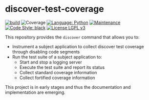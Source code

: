 # discover-test-coverage

[![build](https://github.com/DiscoverTestCoverage/discover-test-coverage/actions/workflows/build.yml/badge.svg)](https://github.com/DiscoverTestCoverage/discover-test-coverage/actions/workflows/build.yml)
![Coverage](https://img.shields.io/endpoint?url=https://raw.githubusercontent.com/wiki/DiscoverTestCoverage/discover-test-coverage/python-coverage-comment-action-badge.json)
[![Language: Python](https://img.shields.io/badge/Language-Python-blue.svg)](https://github.com/DiscoverTestCoverage/discover-test-coverage/search?l=python)
[![Maintenance](https://img.shields.io/badge/Maintained%3F-yes-blue.svg)](https://github.com/DiscoverTestCoverage/discover-test-coverage/graphs/commit-activity)
[![Code Style: black](https://img.shields.io/badge/Code%20Style-black-blue.svg)](https://github.com/psf/black)
[![License LGPL v3](https://img.shields.io/badge/License-LGPL%20v3-blue.svg)](https://www.gnu.org/licenses/lgpl-3.0)

This repository provides the `discover` command that allows you to:

- Instrument a subject application to collect discover test coverage through
  disabling code segments
- Run the test suite of a subject application to:
  - Start and stop a logging server
  - Execute the test suite and report its status
  - Collect standard coverage information
  - Collect fortified coverage information

This project is in early stages and thus the documentation and implementation
are emerging.
